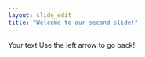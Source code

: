 ```yaml
---
layout: slide_edit
title: "Welcome to our second slide!"
---
```

Your text
Use the left arrow to go back!
